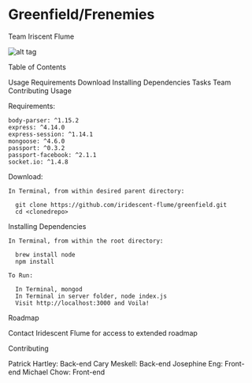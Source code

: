 # Greenfield/Frenemies

Team Iriscent Flume

![alt tag](http://www.carymeskell.com/portfolio/frenemiesPortfolio.jpg)

Table of Contents

  Usage
  Requirements
  Download
  Installing Dependencies
  Tasks
  Team
  Contributing
  Usage

Requirements:

    body-parser: ^1.15.2
    express: ^4.14.0
    express-session: ^1.14.1
    mongoose: ^4.6.0
    passport: ^0.3.2
    passport-facebook: ^2.1.1
    socket.io: ^1.4.8

  Download:
  
    In Terminal, from within desired parent directory:
  
      git clone https://github.com/iridescent-flume/greenfield.git
      cd <clonedrepo>

  Installing Dependencies

    In Terminal, from within the root directory:

      brew install node
      npm install

    To Run:
  
      In Terminal, mongod
      In Terminal in server folder, node index.js
      Visit http://localhost:3000 and Voila!

Roadmap

  Contact Iridescent Flume for access to extended roadmap

Contributing

  Patrick Hartley: Back-end
  Cary Meskell: Back-end
  Josephine Eng: Front-end
  Michael Chow: Front-end
